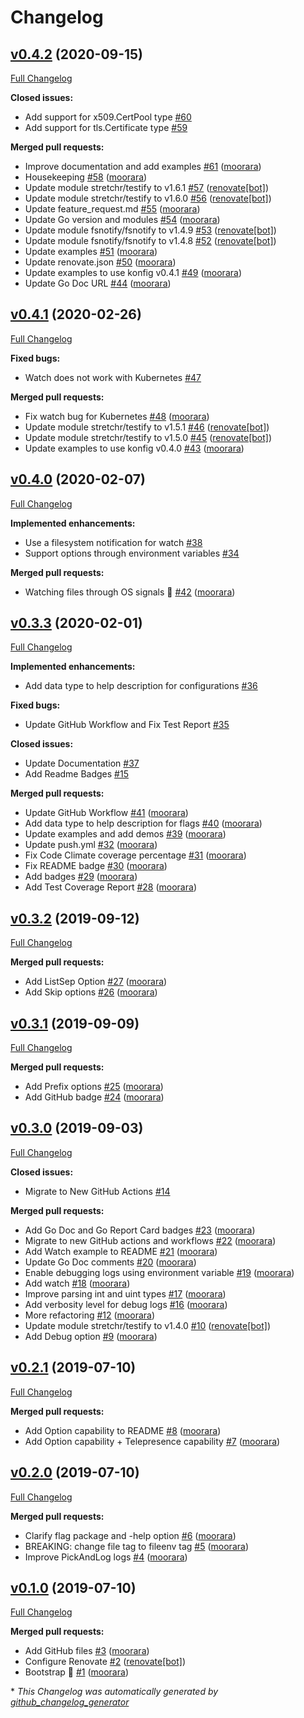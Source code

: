 # Changelog

## [v0.4.2](https://github.com/moorara/konfig/tree/v0.4.2) (2020-09-15)

[Full Changelog](https://github.com/moorara/konfig/compare/v0.4.1...v0.4.2)

**Closed issues:**

- Add support for x509.CertPool type [\#60](https://github.com/moorara/konfig/issues/60)
- Add support for tls.Certificate type [\#59](https://github.com/moorara/konfig/issues/59)

**Merged pull requests:**

- Improve documentation and add examples [\#61](https://github.com/moorara/konfig/pull/61) ([moorara](https://github.com/moorara))
- Housekeeping [\#58](https://github.com/moorara/konfig/pull/58) ([moorara](https://github.com/moorara))
- Update module stretchr/testify to v1.6.1 [\#57](https://github.com/moorara/konfig/pull/57) ([renovate[bot]](https://github.com/apps/renovate))
- Update module stretchr/testify to v1.6.0 [\#56](https://github.com/moorara/konfig/pull/56) ([renovate[bot]](https://github.com/apps/renovate))
- Update feature\_request.md [\#55](https://github.com/moorara/konfig/pull/55) ([moorara](https://github.com/moorara))
- Update Go version and modules [\#54](https://github.com/moorara/konfig/pull/54) ([moorara](https://github.com/moorara))
- Update module fsnotify/fsnotify to v1.4.9 [\#53](https://github.com/moorara/konfig/pull/53) ([renovate[bot]](https://github.com/apps/renovate))
- Update module fsnotify/fsnotify to v1.4.8 [\#52](https://github.com/moorara/konfig/pull/52) ([renovate[bot]](https://github.com/apps/renovate))
- Update examples [\#51](https://github.com/moorara/konfig/pull/51) ([moorara](https://github.com/moorara))
- Update renovate.json [\#50](https://github.com/moorara/konfig/pull/50) ([moorara](https://github.com/moorara))
- Update examples to use konfig v0.4.1 [\#49](https://github.com/moorara/konfig/pull/49) ([moorara](https://github.com/moorara))
- Update Go Doc URL [\#44](https://github.com/moorara/konfig/pull/44) ([moorara](https://github.com/moorara))

## [v0.4.1](https://github.com/moorara/konfig/tree/v0.4.1) (2020-02-26)

[Full Changelog](https://github.com/moorara/konfig/compare/v0.4.0...v0.4.1)

**Fixed bugs:**

- Watch does not work with Kubernetes [\#47](https://github.com/moorara/konfig/issues/47)

**Merged pull requests:**

- Fix watch bug for Kubernetes [\#48](https://github.com/moorara/konfig/pull/48) ([moorara](https://github.com/moorara))
- Update module stretchr/testify to v1.5.1 [\#46](https://github.com/moorara/konfig/pull/46) ([renovate[bot]](https://github.com/apps/renovate))
- Update module stretchr/testify to v1.5.0 [\#45](https://github.com/moorara/konfig/pull/45) ([renovate[bot]](https://github.com/apps/renovate))
- Update examples to use konfig v0.4.0 [\#43](https://github.com/moorara/konfig/pull/43) ([moorara](https://github.com/moorara))

## [v0.4.0](https://github.com/moorara/konfig/tree/v0.4.0) (2020-02-07)

[Full Changelog](https://github.com/moorara/konfig/compare/v0.3.3...v0.4.0)

**Implemented enhancements:**

- Use a filesystem notification for watch [\#38](https://github.com/moorara/konfig/issues/38)
- Support options through environment variables [\#34](https://github.com/moorara/konfig/issues/34)

**Merged pull requests:**

- Watching files through OS signals 🎉 [\#42](https://github.com/moorara/konfig/pull/42) ([moorara](https://github.com/moorara))

## [v0.3.3](https://github.com/moorara/konfig/tree/v0.3.3) (2020-02-01)

[Full Changelog](https://github.com/moorara/konfig/compare/v0.3.2...v0.3.3)

**Implemented enhancements:**

- Add data type to help description for configurations [\#36](https://github.com/moorara/konfig/issues/36)

**Fixed bugs:**

- Update GitHub Workflow and Fix Test Report [\#35](https://github.com/moorara/konfig/issues/35)

**Closed issues:**

- Update Documentation [\#37](https://github.com/moorara/konfig/issues/37)
- Add Readme Badges [\#15](https://github.com/moorara/konfig/issues/15)

**Merged pull requests:**

- Update GitHub Workflow [\#41](https://github.com/moorara/konfig/pull/41) ([moorara](https://github.com/moorara))
- Add data type to help description for flags [\#40](https://github.com/moorara/konfig/pull/40) ([moorara](https://github.com/moorara))
- Update examples and add demos [\#39](https://github.com/moorara/konfig/pull/39) ([moorara](https://github.com/moorara))
- Update push.yml [\#32](https://github.com/moorara/konfig/pull/32) ([moorara](https://github.com/moorara))
- Fix Code Climate coverage percentage [\#31](https://github.com/moorara/konfig/pull/31) ([moorara](https://github.com/moorara))
- Fix README badge [\#30](https://github.com/moorara/konfig/pull/30) ([moorara](https://github.com/moorara))
- Add badges [\#29](https://github.com/moorara/konfig/pull/29) ([moorara](https://github.com/moorara))
- Add Test Coverage Report [\#28](https://github.com/moorara/konfig/pull/28) ([moorara](https://github.com/moorara))

## [v0.3.2](https://github.com/moorara/konfig/tree/v0.3.2) (2019-09-12)

[Full Changelog](https://github.com/moorara/konfig/compare/v0.3.1...v0.3.2)

**Merged pull requests:**

- Add ListSep Option [\#27](https://github.com/moorara/konfig/pull/27) ([moorara](https://github.com/moorara))
- Add Skip options [\#26](https://github.com/moorara/konfig/pull/26) ([moorara](https://github.com/moorara))

## [v0.3.1](https://github.com/moorara/konfig/tree/v0.3.1) (2019-09-09)

[Full Changelog](https://github.com/moorara/konfig/compare/v0.3.0...v0.3.1)

**Merged pull requests:**

- Add Prefix options [\#25](https://github.com/moorara/konfig/pull/25) ([moorara](https://github.com/moorara))
- Add GitHub badge [\#24](https://github.com/moorara/konfig/pull/24) ([moorara](https://github.com/moorara))

## [v0.3.0](https://github.com/moorara/konfig/tree/v0.3.0) (2019-09-03)

[Full Changelog](https://github.com/moorara/konfig/compare/v0.2.1...v0.3.0)

**Closed issues:**

- Migrate to New GitHub Actions [\#14](https://github.com/moorara/konfig/issues/14)

**Merged pull requests:**

- Add Go Doc and Go Report Card badges [\#23](https://github.com/moorara/konfig/pull/23) ([moorara](https://github.com/moorara))
- Migrate to new GitHub actions and workflows [\#22](https://github.com/moorara/konfig/pull/22) ([moorara](https://github.com/moorara))
- Add Watch example to README [\#21](https://github.com/moorara/konfig/pull/21) ([moorara](https://github.com/moorara))
- Update Go Doc comments [\#20](https://github.com/moorara/konfig/pull/20) ([moorara](https://github.com/moorara))
- Enable debugging logs using environment variable [\#19](https://github.com/moorara/konfig/pull/19) ([moorara](https://github.com/moorara))
- Add watch [\#18](https://github.com/moorara/konfig/pull/18) ([moorara](https://github.com/moorara))
- Improve parsing int and uint types [\#17](https://github.com/moorara/konfig/pull/17) ([moorara](https://github.com/moorara))
- Add verbosity level for debug logs [\#16](https://github.com/moorara/konfig/pull/16) ([moorara](https://github.com/moorara))
- More refactoring [\#12](https://github.com/moorara/konfig/pull/12) ([moorara](https://github.com/moorara))
- Update module stretchr/testify to v1.4.0 [\#10](https://github.com/moorara/konfig/pull/10) ([renovate[bot]](https://github.com/apps/renovate))
- Add Debug option [\#9](https://github.com/moorara/konfig/pull/9) ([moorara](https://github.com/moorara))

## [v0.2.1](https://github.com/moorara/konfig/tree/v0.2.1) (2019-07-10)

[Full Changelog](https://github.com/moorara/konfig/compare/v0.2.0...v0.2.1)

**Merged pull requests:**

- Add Option capability to README [\#8](https://github.com/moorara/konfig/pull/8) ([moorara](https://github.com/moorara))
- Add Option capability + Telepresence capability [\#7](https://github.com/moorara/konfig/pull/7) ([moorara](https://github.com/moorara))

## [v0.2.0](https://github.com/moorara/konfig/tree/v0.2.0) (2019-07-10)

[Full Changelog](https://github.com/moorara/konfig/compare/v0.1.0...v0.2.0)

**Merged pull requests:**

- Clarify flag package and -help option [\#6](https://github.com/moorara/konfig/pull/6) ([moorara](https://github.com/moorara))
- BREAKING: change file tag to fileenv tag [\#5](https://github.com/moorara/konfig/pull/5) ([moorara](https://github.com/moorara))
- Improve PickAndLog logs [\#4](https://github.com/moorara/konfig/pull/4) ([moorara](https://github.com/moorara))

## [v0.1.0](https://github.com/moorara/konfig/tree/v0.1.0) (2019-07-10)

[Full Changelog](https://github.com/moorara/konfig/compare/b431dbb676c8db79ee382fac16d3f40536ad572d...v0.1.0)

**Merged pull requests:**

- Add GitHub files [\#3](https://github.com/moorara/konfig/pull/3) ([moorara](https://github.com/moorara))
- Configure Renovate [\#2](https://github.com/moorara/konfig/pull/2) ([renovate[bot]](https://github.com/apps/renovate))
- Bootstrap 🚀 [\#1](https://github.com/moorara/konfig/pull/1) ([moorara](https://github.com/moorara))



\* *This Changelog was automatically generated by [github_changelog_generator](https://github.com/github-changelog-generator/github-changelog-generator)*
